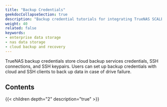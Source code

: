 ```yaml
---
title: "Backup Credentials"
geekdocCollapseSection: true
description: "Backup credential tutorials for integrating TrueNAS SCALE with cloud storage providers by setting up SSH connections and keypairs."
weight: 40
related: false
keywords:
- enterprise data storage
- nas data storage
- cloud backup and recovery
---
```


TrueNAS backup credentials store cloud backup services credentials, SSH connections, and SSH keypairs.
Users can set up backup credentials with cloud and SSH clients to back up data in case of drive failure.

<div class="noprint">

## Contents

{{< children depth="2" description="true" >}}

</div>
